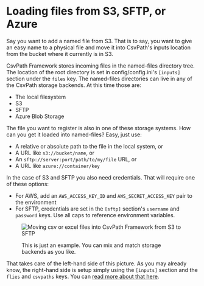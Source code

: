 # Loading files from S3, SFTP, or Azure

Say you want to add a named file from S3. That is to say, you want to give an easy name to a physical file and move it into CsvPath's inputs location from the bucket where it currently is in S3.

CsvPath Framework stores incoming files in the named-files directory tree. The location of the root directory is set in config/config.ini's `[inputs]` section under the `files` key. The named-files directories can live in any of the CsvPath storage backends. At this time those are:

* The local filesystem
* S3
* SFTP
* Azure Blob Storage

The file you want to register is also in one of these storage systems. How can you get it loaded into named-files? Easy, just use:

* A relative or absolute path to the file in the local system, or
* A URL like `s3://bucket/name`, or
* An `sftp://server:port/path/to/my/file` URL, or
* A URL like `azure://container/key`

In the case of S3 and SFTP you also need credentials. That will require one of these options:&#x20;

* For AWS, add an `AWS_ACCESS_KEY_ID` and `AWS_SECRET_ACCESS_KEY` pair to the environment
* For SFTP, credentials are set in the `[sftp]` section's `username` and `password` keys. Use all caps to reference environment variables.

<figure><img src="../../.gitbook/assets/Screenshot 2025-02-25 at 4.50.47 PM.png" alt="Moving csv or excel files into CsvPath Framework from S3 to SFTP"><figcaption><p>This is just an example. You can mix and match storage backends as you like. </p></figcaption></figure>

That takes care of the left-hand side of this picture. As you may already know, the right-hand side is setup simply using the `[inputs]` section and the `flies` and `csvpaths` keys. You can [read more about that here](store-source-data-and-or-named-paths-and-or-the-archive-in-aws-s3.md).
